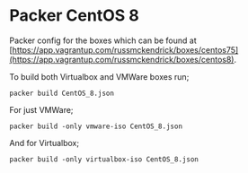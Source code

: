 # Packer CentOS 8

Packer config for the boxes which can be found at [https://app.vagrantup.com/russmckendrick/boxes/centos75](https://app.vagrantup.com/russmckendrick/boxes/centos8).

To build both Virtualbox and VMWare boxes run;

```
packer build CentOS_8.json
```

For just VMWare;

```
packer build -only vmware-iso CentOS_8.json
```

And for Virtualbox;

```
packer build -only virtualbox-iso CentOS_8.json
```
